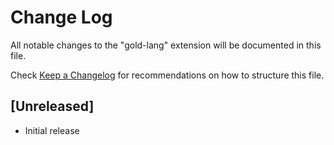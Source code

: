 # Change Log

All notable changes to the "gold-lang" extension will be documented in this file.

Check [Keep a Changelog](http://keepachangelog.com/) for recommendations on how to structure this file.

## [Unreleased]

- Initial release